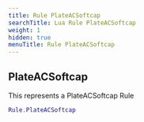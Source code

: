```yaml
---
title: Rule PlateACSoftcap
searchTitle: Lua Rule PlateACSoftcap
weight: 1
hidden: true
menuTitle: Rule PlateACSoftcap
---
```

## PlateACSoftcap

This represents a PlateACSoftcap Rule
```lua
Rule.PlateACSoftcap
```